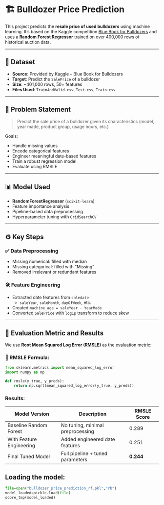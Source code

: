 # 🏗️ Bulldozer Price Prediction

This project predicts the **resale price of used bulldozers** using machine learning. It’s based on the Kaggle competition [Blue Book for Bulldozers](https://www.kaggle.com/competitions/bluebook-for-bulldozers) and uses a **Random Forest Regressor** trained on over 400,000 rows of historical auction data.

---

## 📂 Dataset

- **Source**: Provided by Kaggle – Blue Book for Bulldozers
- **Target**: Predict the `SalePrice` of a bulldozer
- **Size**: ~401,000 rows, 50+ features
- **Files Used**: `TrainAndValid.csv`, `Test.csv`, `Train.csv`

---

## 🧠 Problem Statement

> Predict the sale price of a bulldozer given its characteristics (model, year made, product group, usage hours, etc.)

Goals:
- Handle missing values
- Encode categorical features
- Engineer meaningful date-based features
- Train a robust regression model
- Evaluate using RMSLE

---

## 📊 Model Used

- **RandomForestRegressor** (`scikit-learn`)
- Feature importance analysis
- Pipeline-based data preprocessing
- Hyperparameter tuning with `GridSearchCV`

---

## ⚙️ Key Steps

### ✅ Data Preprocessing
- Missing numerical: filled with median
- Missing categorical: filled with "Missing"
- Removed irrelevant or redundant features

### 🛠️ Feature Engineering
- Extracted date features from `saledate`
  - `saleYear`, `saleMonth`, `dayOfWeek`, etc.
- Created `machine_age = saleYear - YearMade`
- Converted `SalePrice` with `log1p` transform to reduce skew

---

## 🧪 Evaluation Metric and Results

We use **Root Mean Squared Log Error (RMSLE)** as the evaluation metric:

### 📐 RMSLE Formula:
```python
from sklearn.metrics import mean_squared_log_error
import numpy as np

def rmsle(y_true, y_preds):
    return np.sqrt(mean_squared_log_error(y_true, y_preds))
```

### Results: 

| Model Version            | Description                      | RMSLE Score |
| ------------------------ | -------------------------------- | ----------- |
| Baseline Random Forest   | No tuning, minimal preprocessing | 0.289       |
| With Feature Engineering | Added engineered date features   | 0.251       |
| Final Tuned Model        | Full pipeline + tuned parameters | **0.244**   |


## Loading the model:
```python
file=open("bulldozer_price_prediction_rf.pkl","rb")
model_loaded=pickle.load(file)
score_tmp(model_loaded)
```
